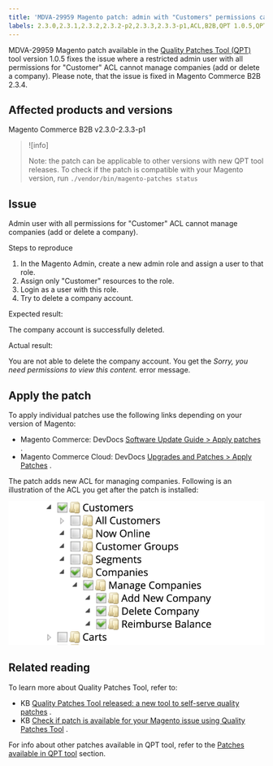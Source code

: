 ```yaml
---
title: 'MDVA-29959 Magento patch: admin with "Customers" permissions cannot manage company account'
labels: 2.3.0,2.3.1,2.3.2,2.3.2-p2,2.3.3,2.3.3-p1,ACL,B2B,QPT 1.0.5,QPT patches,Magento Commerce,Quality Patches Tool,support tools
---
```


MDVA-29959 Magento patch available in the [Quality Patches Tool (QPT)](https://support.magento.com/hc/en-us/articles/360047139492) tool version 1.0.5 fixes the issue where a restricted admin user with all permissions for "Customer" ACL cannot manage companies (add or delete a company). Please note, that the issue is fixed in Magento Commerce B2B 2.3.4.

## Affected products and versions

Magento Commerce B2B v2.3.0-2.3.3-p1

>![info]
>
>Note: the patch can be applicable to other versions with new QPT tool releases. To check if the patch is compatible with your Magento version, run `./vendor/bin/magento-patches
    status` 

## Issue

Admin user with all permissions for "Customer" ACL cannot manage companies (add or delete a company).

 <span class="wysiwyg-underline">Steps to reproduce</span> 

1. In the Magento Admin, create a new admin role and assign a user to that role.
1. Assign only "Customer" resources to the role.
1. Login as a user with this role.
1. Try to delete a company account.

 <span class="wysiwyg-underline">Expected result:</span> 

The company account is successfully deleted.

 <span class="wysiwyg-underline">Actual result:</span> 

You are not able to delete the company account. You get the *Sorry, you need permissions to view this content.* error message.

## Apply the patch

To apply individual patches use the following links depending on your version of Magento:

* Magento Commerce: DevDocs [Software Update Guide > Apply patches](https://devdocs.magento.com/guides/v2.4/comp-mgr/patching/mqp.html) .
* Magento Commerce Cloud: DevDocs [Upgrades and Patches > Apply Patches](https://devdocs.magento.com/cloud/project/project-patch.html) .

The patch adds new ACL for managing companies. Following is an illustration of the ACL you get after the patch is installed:

![new-acl.png](assets/new-acl.png)

## Related reading

To learn more about Quality Patches Tool, refer to:

* KB [Quality Patches Tool released: a new tool to self-serve quality patches](https://support.magento.com/hc/en-us/articles/360047139492) .
* KB [Check if patch is available for your Magento issue using Quality Patches Tool](https://support.magento.com/hc/en-us/articles/360047125252) .

For info about other patches available in QPT tool, refer to the [Patches available in QPT tool](https://support.magento.com/hc/en-us/sections/360010506631-Patches-available-in-QPT-tool-) section.
